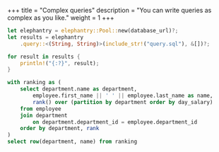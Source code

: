 +++
title = "Complex queries"
description = "You can write queries as complex as you like."
weight = 1
+++

```rust
let elephantry = elephantry::Pool::new(database_url)?;
let results = elephantry
    .query::<(String, String)>(include_str!("query.sql"), &[])?;

for result in results {
    println!("{:?}", result);
}
```

```sql
with ranking as (
    select department.name as department,
        employee.first_name || ' ' || employee.last_name as name,
        rank() over (partition by department order by day_salary)
    from employee
    join department
        on department.department_id = employee.department_id
    order by department, rank
)
select row(department, name) from ranking
```

